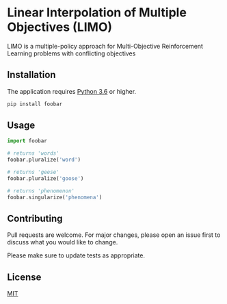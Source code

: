 # Linear Interpolation of Multiple Objectives (LIMO)

LIMO is a multiple-policy approach for Multi-Objective Reinforcement Learning 
problems with conflicting objectives 

## Installation

The application requires [Python 3.6](https://www.python.org/downloads/release/python-360/) or higher. 
```bash
pip install foobar
```

## Usage

```python
import foobar

# returns 'words'
foobar.pluralize('word')

# returns 'geese'
foobar.pluralize('goose')

# returns 'phenomenon'
foobar.singularize('phenomena')
```

## Contributing
Pull requests are welcome. For major changes, please open an issue first to discuss what you would like to change.

Please make sure to update tests as appropriate.

## License
[MIT](https://choosealicense.com/licenses/mit/)